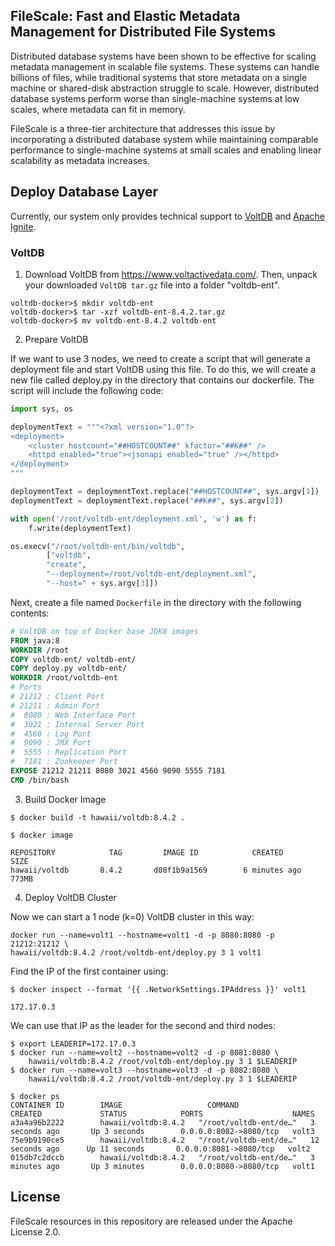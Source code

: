 ## FileScale: Fast and Elastic Metadata Management for Distributed File Systems

Distributed database systems have been shown to be effective for scaling metadata management in scalable file systems. These systems can handle billions of files, while traditional systems that store metadata on a single machine or shared-disk abstraction struggle to scale. However, distributed database systems perform worse than single-machine systems at low scales, where metadata can fit in memory. 

FileScale is a three-tier architecture that addresses this issue by incorporating a distributed database system while maintaining comparable performance to single-machine systems at small scales and enabling linear scalability as metadata increases.

## Deploy Database Layer

Currently, our system only provides technical support to [VoltDB](https://www.voltactivedata.com/) and [Apache Ignite](https://ignite.apache.org/).

### VoltDB

1. Download VoltDB from https://www.voltactivedata.com/. Then, unpack your downloaded `VoltDB tar.gz` file into a folder "voltdb-ent".

```shell
voltdb-docker>$ mkdir voltdb-ent
voltdb-docker>$ tar -xzf voltdb-ent-8.4.2.tar.gz
voltdb-docker>$ mv voltdb-ent-8.4.2 voltdb-ent
```

2. Prepare VoltDB

If we want to use 3 nodes, we need to create a script that will generate a deployment file and start VoltDB using this file. To do this, we will create a new file called deploy.py in the directory that contains our dockerfile. The script will include the following code:

```python
import sys, os

deploymentText = """<?xml version="1.0"?>
<deployment>
    <cluster hostcount="##HOSTCOUNT##" kfactor="##K##" />
    <httpd enabled="true"><jsonapi enabled="true" /></httpd>
</deployment>
"""

deploymentText = deploymentText.replace("##HOSTCOUNT##", sys.argv[1])
deploymentText = deploymentText.replace("##K##", sys.argv[2])

with open('/root/voltdb-ent/deployment.xml', 'w') as f:
    f.write(deploymentText)

os.execv("/root/voltdb-ent/bin/voltdb",
        ["voltdb",
        "create",
        "--deployment=/root/voltdb-ent/deployment.xml",
        "--host=" + sys.argv[3]])
```

Next, create a file named `Dockerfile` in the directory with the following contents:

```Dockerfile
# VoltDB on top of Docker base JDK8 images
FROM java:8
WORKDIR /root
COPY voltdb-ent/ voltdb-ent/
COPY deploy.py voltdb-ent/
WORKDIR /root/voltdb-ent
# Ports
# 21212 : Client Port
# 21211 : Admin Port
#  8080 : Web Interface Port
#  3021 : Internal Server Port
#  4560 : Log Port
#  9090 : JMX Port
#  5555 : Replication Port
#  7181 : Zookeeper Port
EXPOSE 21212 21211 8080 3021 4560 9090 5555 7181
CMD /bin/bash
```

3. Build Docker Image

```shell
$ docker build -t hawaii/voltdb:8.4.2 .

$ docker image

REPOSITORY            TAG         IMAGE ID            CREATED             SIZE
hawaii/voltdb       8.4.2       d08f1b9a1569        6 minutes ago       773MB
```

4. Deploy VoltDB Cluster

Now we can start a 1 node (k=0) VoltDB cluster in this way:

```shell
docker run --name=volt1 --hostname=volt1 -d -p 8080:8080 -p 21212:21212 \
hawaii/voltdb:8.4.2 /root/voltdb-ent/deploy.py 3 1 volt1
```

Find the IP of the first container using:

```shell
$ docker inspect --format '{{ .NetworkSettings.IPAddress }}' volt1

172.17.0.3
```

We can use that IP as the leader for the second and third nodes:

```shell
$ export LEADERIP=172.17.0.3
$ docker run --name=volt2 --hostname=volt2 -d -p 8081:8080 \
    hawaii/voltdb:8.4.2 /root/voltdb-ent/deploy.py 3 1 $LEADERIP
$ docker run --name=volt3 --hostname=volt3 -d -p 8082:8080 \
    hawaii/voltdb:8.4.2 /root/voltdb-ent/deploy.py 3 1 $LEADERIP

$ docker ps
CONTAINER ID        IMAGE                   COMMAND                  CREATED             STATUS            PORTS                    NAMES
a3a4a96b2222        hawaii/voltdb:8.4.2   "/root/voltdb-ent/de…"   3 seconds ago       Up 3 seconds        0.0.0.0:8082->8080/tcp   volt3
75e9b9190ce5        hawaii/voltdb:8.4.2   "/root/voltdb-ent/de…"   12 seconds ago      Up 11 seconds       0.0.0.0:8081->8080/tcp   volt2
015db7c2dccb        hawaii/voltdb:8.4.2   "/root/voltdb-ent/de…"   3 minutes ago       Up 3 minutes        0.0.0.0:8080->8080/tcp   volt1
```


## License

FileScale resources in this repository are released under the Apache License 2.0.
